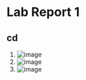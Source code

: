 # **Lab Report 1**
## cd

1. ![image](https://github.com/mbeerifeldman/cse15l-lab-reports/assets/114952150/b5755966-2c9c-48a3-93a2-16593f827115)
2. ![image](https://github.com/mbeerifeldman/cse15l-lab-reports/assets/114952150/74ba503e-3ece-4a40-8810-ac206e01f121)
3. ![image](https://github.com/mbeerifeldman/cse15l-lab-reports/assets/114952150/e1c5ee3e-1085-4b63-b064-d197f4a325fc)

   



